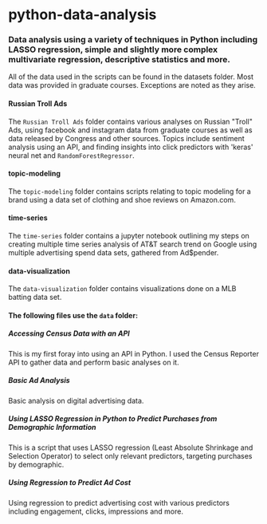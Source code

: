 # python-data-analysis
### Data analysis using a variety of techniques in Python including LASSO regression, simple and slightly more complex multivariate regression, descriptive statistics and more.
All of the data used in the scripts can be found in the datasets folder. Most data was provided in graduate courses. Exceptions are noted as they arise.

#### Russian Troll Ads 
The `Russian Troll Ads` folder contains various analyses on Russian "Troll" Ads, using facebook and instagram data from graduate courses as well as data released by Congress and other sources. Topics include sentiment analysis using an API, and finding insights into click predictors with 'keras' neural net and `RandomForestRegressor`.

#### topic-modeling 
The `topic-modeling` folder contains scripts relating to topic modeling for a brand using a data set of clothing and shoe reviews on Amazon.com.

#### time-series
The `time-series` folder contains a jupyter notebook outlining my steps on creating multiple time series analysis of AT&T search trend on Google using multiple advertising spend data sets, gathered from Ad$pender.

#### data-visualization 
The `data-visualization` folder contains visualizations done on a MLB batting data set.

#### The following files use the `data` folder: 
##### Accessing Census Data with an API 
This is my first foray into using an API in Python. I used the Census Reporter API to gather data and perform basic analyses on it.

##### Basic Ad Analysis 
Basic analysis on digital advertising data.

##### Using LASSO Regression in Python to Predict Purchases from Demographic Information 
This is a script that uses LASSO regression (Least Absolute Shrinkage and Selection Operator) to select only relevant predictors, targeting purchases by demographic.

##### Using Regression to Predict Ad Cost 
Using regression to predict advertising cost with various predictors including engagement, clicks, impressions and more. 
